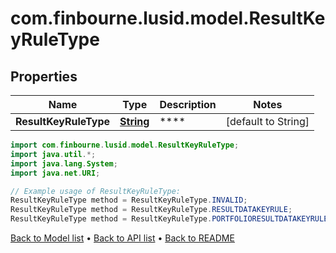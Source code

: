 # com.finbourne.lusid.model.ResultKeyRuleType

## Properties

Name | Type | Description | Notes
------------ | ------------- | ------------- | -------------
**ResultKeyRuleType** | [**String**](.md) | **** | [default to String]

```java
import com.finbourne.lusid.model.ResultKeyRuleType;
import java.util.*;
import java.lang.System;
import java.net.URI;

// Example usage of ResultKeyRuleType:
ResultKeyRuleType method = ResultKeyRuleType.INVALID;
ResultKeyRuleType method = ResultKeyRuleType.RESULTDATAKEYRULE;
ResultKeyRuleType method = ResultKeyRuleType.PORTFOLIORESULTDATAKEYRULE;
```


[Back to Model list](../README.md#documentation-for-models) &#8226; [Back to API list](../README.md#documentation-for-api-endpoints) &#8226; [Back to README](../README.md)
